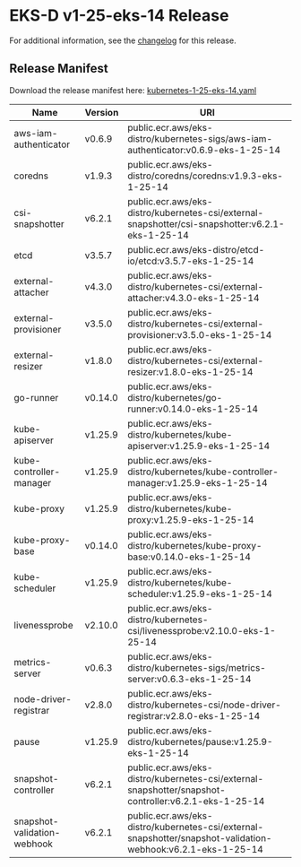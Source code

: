 # EKS-D v1-25-eks-14 Release

For additional information, see the [changelog](CHANGELOG-v1-25-eks-14.md) for this release.

## Release Manifest

Download the release manifest here: [kubernetes-1-25-eks-14.yaml](https://distro.eks.amazonaws.com/kubernetes-1-25/kubernetes-1-25-eks-14.yaml)

| Name | Version | URI |
|------|---------|-----|
| aws-iam-authenticator | v0.6.9 | public.ecr.aws/eks-distro/kubernetes-sigs/aws-iam-authenticator:v0.6.9-eks-1-25-14 |
| coredns | v1.9.3 | public.ecr.aws/eks-distro/coredns/coredns:v1.9.3-eks-1-25-14 |
| csi-snapshotter | v6.2.1 | public.ecr.aws/eks-distro/kubernetes-csi/external-snapshotter/csi-snapshotter:v6.2.1-eks-1-25-14 |
| etcd | v3.5.7 | public.ecr.aws/eks-distro/etcd-io/etcd:v3.5.7-eks-1-25-14 |
| external-attacher | v4.3.0 | public.ecr.aws/eks-distro/kubernetes-csi/external-attacher:v4.3.0-eks-1-25-14 |
| external-provisioner | v3.5.0 | public.ecr.aws/eks-distro/kubernetes-csi/external-provisioner:v3.5.0-eks-1-25-14 |
| external-resizer | v1.8.0 | public.ecr.aws/eks-distro/kubernetes-csi/external-resizer:v1.8.0-eks-1-25-14 |
| go-runner | v0.14.0 | public.ecr.aws/eks-distro/kubernetes/go-runner:v0.14.0-eks-1-25-14 |
| kube-apiserver | v1.25.9 | public.ecr.aws/eks-distro/kubernetes/kube-apiserver:v1.25.9-eks-1-25-14 |
| kube-controller-manager | v1.25.9 | public.ecr.aws/eks-distro/kubernetes/kube-controller-manager:v1.25.9-eks-1-25-14 |
| kube-proxy | v1.25.9 | public.ecr.aws/eks-distro/kubernetes/kube-proxy:v1.25.9-eks-1-25-14 |
| kube-proxy-base | v0.14.0 | public.ecr.aws/eks-distro/kubernetes/kube-proxy-base:v0.14.0-eks-1-25-14 |
| kube-scheduler | v1.25.9 | public.ecr.aws/eks-distro/kubernetes/kube-scheduler:v1.25.9-eks-1-25-14 |
| livenessprobe | v2.10.0 | public.ecr.aws/eks-distro/kubernetes-csi/livenessprobe:v2.10.0-eks-1-25-14 |
| metrics-server | v0.6.3 | public.ecr.aws/eks-distro/kubernetes-sigs/metrics-server:v0.6.3-eks-1-25-14 |
| node-driver-registrar | v2.8.0 | public.ecr.aws/eks-distro/kubernetes-csi/node-driver-registrar:v2.8.0-eks-1-25-14 |
| pause | v1.25.9 | public.ecr.aws/eks-distro/kubernetes/pause:v1.25.9-eks-1-25-14 |
| snapshot-controller | v6.2.1 | public.ecr.aws/eks-distro/kubernetes-csi/external-snapshotter/snapshot-controller:v6.2.1-eks-1-25-14 |
| snapshot-validation-webhook | v6.2.1 | public.ecr.aws/eks-distro/kubernetes-csi/external-snapshotter/snapshot-validation-webhook:v6.2.1-eks-1-25-14 |
